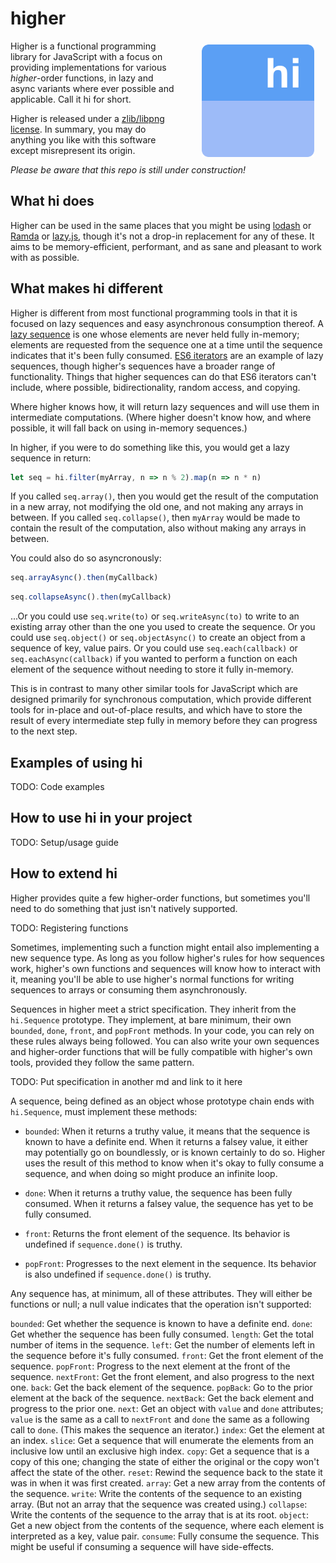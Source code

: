 # higher

<img src="media/icon-text-256.png" width="180" height="180" align="right" hspace=24 vspace=6 style="margin-top: 6px; margin-bottom: 8px; margin-left: 40px; margin-right: 18px;"/>

Higher is a functional programming library for JavaScript with a focus on providing implementations for various _higher_-order functions, in lazy and async variants where ever possible and applicable. Call it hi for short.

Higher is released under a [zlib/libpng license](https://github.com/pineapplemachine/higher/blob/master/license). In summary, you may do anything you like with this software except misrepresent its origin.

_Please be aware that this repo is still under construction!_

## What hi does

Higher can be used in the same places that you might be using [lodash](https://lodash.com/) or [Ramda](http://ramdajs.com/) or [lazy.js](http://danieltao.com/lazy.js/), though it's not a drop-in replacement for any of these. It aims to be memory-efficient, performant, and as sane and pleasant to work with as possible.

## What makes hi different

Higher is different from most functional programming tools in that it is focused on lazy sequences and easy asynchronous consumption thereof. A [lazy sequence](https://en.wikipedia.org/wiki/Lazy_evaluation) is one whose elements are never held fully in-memory; elements are requested from the sequence one at a time until the sequence indicates that it's been fully consumed. [ES6 iterators](https://strongloop.com/strongblog/introduction-to-es6-iterators/) are an example of lazy sequences, though higher's sequences have a broader range of functionality. Things that higher sequences can do that ES6 iterators can't include, where possible, bidirectionality, random access, and copying.

Where higher knows how, it will return lazy sequences and will use them in intermediate computations. (Where higher doesn't know how, and where possible, it will fall back on using in-memory sequences.)

In higher, if you were to do something like this, you would get a lazy sequence in return:

``` js
let seq = hi.filter(myArray, n => n % 2).map(n => n * n)
```

If you called `seq.array()`, then you would get the result of the computation in a new array, not modifying the old one, and not making any arrays in between. If you called `seq.collapse()`, then `myArray` would be made to contain the result of the computation, also without making any arrays in between.

You could also do so asyncronously:

``` js
seq.arrayAsync().then(myCallback)
```

``` js
seq.collapseAsync().then(myCallback)
```

...Or you could use `seq.write(to)` or `seq.writeAsync(to)` to write to an existing array other than the one you used to create the sequence. Or you could use `seq.object()` or `seq.objectAsync()` to create an object from a sequence of key, value pairs. Or you could use `seq.each(callback)` or `seq.eachAsync(callback)` if you wanted to perform a function on each element of the sequence without needing to store it fully in-memory.

This is in contrast to many other similar tools for JavaScript which are designed primarily for synchronous computation, which provide different tools for in-place and out-of-place results, and which have to store the result of every intermediate step fully in memory before they can progress to the next step.

## Examples of using hi

TODO: Code examples

## How to use hi in your project

TODO: Setup/usage guide

## How to extend hi

Higher provides quite a few higher-order functions, but sometimes you'll need to do something that just isn't natively supported.

TODO: Registering functions

Sometimes, implementing such a function might entail also implementing a new sequence type. As long as you follow higher's rules for how sequences work, higher's own functions and sequences will know how to interact with it, meaning you'll be able to use higher's normal functions for writing sequences to arrays or consuming them asynchronously.

Sequences in higher meet a strict specification. They inherit from the `hi.Sequence` prototype. They implement, at bare minimum, their own `bounded`, `done`, `front`, and `popFront` methods. In your code, you can rely on these rules always being followed. You can also write your own sequences and higher-order functions that will be fully compatible with higher's own tools, provided they follow the same pattern.

TODO: Put specification in another md and link to it here

A sequence, being defined as an object whose prototype chain ends with `hi.Sequence`, must implement these methods:

- `bounded`: When it returns a truthy value, it means that the sequence is known to have a definite end. When it returns a falsey value, it either may potentially go on boundlessly, or is known certainly to do so. Higher uses the result of this method to know when it's okay to fully consume a sequence, and when doing so might produce an infinite loop.

- `done`: When it returns a truthy value, the sequence has been fully consumed. When it returns a falsey value, the sequence has yet to be fully consumed.

- `front`: Returns the front element of the sequence. Its behavior is undefined if `sequence.done()` is truthy.

- `popFront`: Progresses to the next element in the sequence. Its behavior is also undefined if `sequence.done()` is truthy.

Any sequence has, at minimum, all of these attributes. They will either be functions or null; a null value indicates that the operation isn't supported:

`bounded`: Get whether the sequence is known to have a definite end.
`done`: Get whether the sequence has been fully consumed.
`length`: Get the total number of items in the sequence.
`left`: Get the number of elements left in the sequence before it's fully consumed.
`front`: Get the front element of the sequence.
`popFront`: Progress to the next element at the front of the sequence.
`nextFront`: Get the front element, and also progress to the next one.
`back`: Get the back element of the sequence.
`popBack`: Go to the prior element at the back of the sequence.
`nextBack`: Get the back element and progress to the prior one.
`next`: Get an object with `value` and `done` attributes; `value` is the same as a call to `nextFront` and `done` the same as a following call to `done`. (This makes the sequence an iterator.)
`index`: Get the element at an index.
`slice`: Get a sequence that will enumerate the elements from an inclusive low until an exclusive high index.
`copy`: Get a sequence that is a copy of this one; changing the state of either the original or the copy won't affect the state of the other.
`reset`: Rewind the sequence back to the state it was in when it was first created.
`array`: Get a new array from the contents of the sequence.
`write`: Write the contents of the sequence to an existing array. (But not an array that the sequence was created using.)
`collapse`: Write the contents of the sequence to the array that is at its root.
`object`: Get a new object from the contents of the sequence, where each element is interpreted as a key, value pair.
`consume`: Fully consume the sequence. This might be useful if consuming a sequence will have side-effects.
